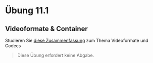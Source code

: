 # Übung 11.1 #

## Videoformate & Container ##

Studieren Sie [diese Zusammenfassung](https://github.com/Andi-Moser/SJ20-21-M152/raw/master/m152/Uebungen/Unterlagen/Videotheorie.pdf)
zum Thema Videoformate und Codecs

> Diese Übung erfordert keine Abgabe.